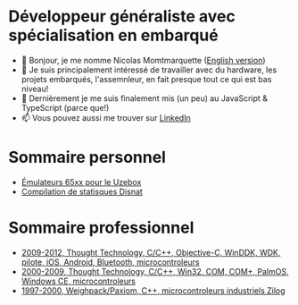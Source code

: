 

# Développeur généraliste avec spécialisation en embarqué

- 👋  Bonjour, je me nomme Nicolas Momtmarquette ([English version](en_ca/README.md))
- 👀  Je suis principalement intéressé de travailler avec du hardware, les projets embarqués, l'assemnleur, en fait presque tout ce qui est bas niveau!
- 🌱  Dernièrement je me suis finalement mis (un peu) au JavaScript & TypeScript (parce que!)
- 📫  Vous pouvez aussi me trouver sur [LinkedIn](https://ca.linkedin.com/in/nicolas-montmarquette-16a50853/fr)

# Sommaire personnel

* [Émulateurs 65xx pour le Uzebox](fr_ca/perso_uzebox_contribution.md)
* [Compilation de statisques Disnat](fr_ca/perso_disnat_stats_parser.md)

# Sommaire professionnel

* [2009-2012, Thought Technology, C/C++, Objective-C, WinDDK, WDK, pilote, iOS, Android, Bluetooth, microcontroleurs](fr_ca/cv_2009_2012_tt_tele_infiniti.md)
* [2000-2009, Thought Technology, C/C++, Win32, COM, COM+, PalmOS, Windows CE, microcontroleurs](fr_ca/cv_2000_2010_tt_infiti_series.md)
* [1997-2000, Weighpack/Paxiom, C++, microcontroleurs industriels Zilog](fr_ca/cv_1997_2000_weighpack_paxiom.md)

<!---
nmontmarquette/nmontmarquette is a ✨ special ✨ repository because its `README.md` (this file) appears on your GitHub profile.
You can click the Preview link to take a look at your changes.
--->
